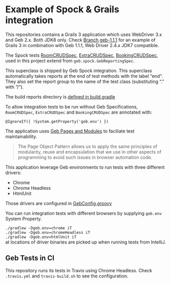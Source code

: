 # Example of Spock & Grails integration 

This repositories contains a Grails 3 application which uses WebDriver 3.x and Geb 2.x. Both JDK8 only. Check [Branch geb-1.1.1](https://github.com/grails-samples/geb-example-grails/tree/geb-1.1.1) for an example of Grails 3 in combination with Geb 1.1.1, Web Driver 2.4.x JDK7 compatible. 

The Spock tests [RoomCRUDSpec](https://github.com/grails-samples/geb-example-grails/blob/master/src/integration-test/groovy/com/test/RoomCRUDSpec.groovy#L17),
[ExtraCRUDSpec](https://github.com/grails-samples/geb-example-grails/blob/master/src/integration-test/groovy/com/test/ExtraCRUDSpec.groovy#L15),
[BookingCRUDSpec](https://github.com/grails-samples/geb-example-grails/blob/master/src/integration-test/groovy/com/test/BookingCRUDSpec.groovy#L15), 
used in this project extend from `geb.spock.GebReportingSpec`.

This superclass is shipped by Geb Spock integration. This superclass automatically takes 
reports at the end of test methods with the label “end”. They also set the report group 
to the name of the test class (substituting “.” with “/”).

The build reports directory is [defined in build.gradle](https://github.com/grails-samples/geb-example-grails/blob/master/build.gradle#L81)

To allow integration tests to be run without Geb Specifications, `RoomCRUDSpec`, `ExtraCRUDSpec` and `BookingCRUDSpec` are annotated with: 

`@IgnoreIf({ !System.getProperty('geb.env') })`
 
The application uses [Geb Pages and Modules](https://github.com/grails-samples/geb-example-grails/tree/master/src/integration-test/groovy/com/test/pages) to faciliate test maintainability.

> The Page Object Pattern allows us to apply the same principles of modularity, reuse and encapsulation that we use in other aspects of programming to avoid such issues in browser automation code.

This application leverage Geb environments to run tests with three different drivers: 

- Chrome 
- Chrome Headless
- HtmlUnit

Those drivers are configured in [GebConfig.groovy](https://github.com/grails-samples/geb-example-grails/blob/master/src/integration-test/resources/GebConfig.groovy)

You can run integration tests with different browsers by supplying `geb.env` System Property. 

`./gradlew -Dgeb.env=chrome iT`  
`./gradlew -Dgeb.env=chromeHeadless iT`  
`./gradlew -Dgeb.env=htmlUnit iT`  
at locations of driver binaries are picked up when running tests from IntelliJ. 

## Geb Tests in CI

This repository runs its tests in Travis using Chrome Headless. Check `.travis.yml` and `travis-build.sh` to see the configuration.
